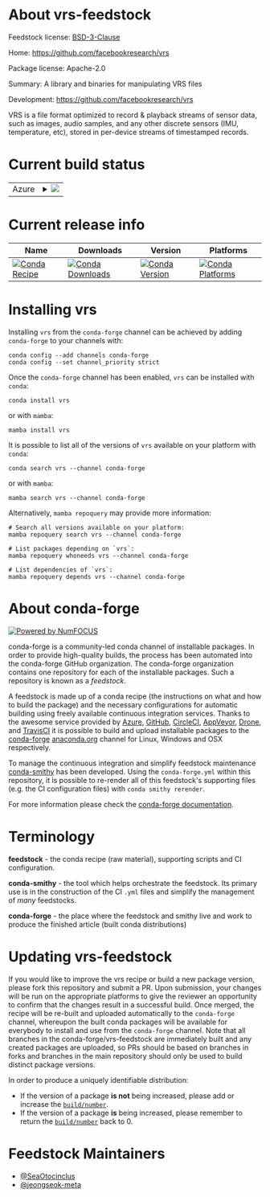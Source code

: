 About vrs-feedstock
===================

Feedstock license: [BSD-3-Clause](https://github.com/conda-forge/vrs-feedstock/blob/main/LICENSE.txt)

Home: https://github.com/facebookresearch/vrs

Package license: Apache-2.0

Summary: A library and binaries for manipulating VRS files

Development: https://github.com/facebookresearch/vrs

VRS is a file format optimized to record & playback streams of sensor data, such as images, audio samples, and any other discrete sensors (IMU, temperature, etc), stored in per-device streams of timestamped records.


Current build status
====================


<table>
    
  <tr>
    <td>Azure</td>
    <td>
      <details>
        <summary>
          <a href="https://dev.azure.com/conda-forge/feedstock-builds/_build/latest?definitionId=23426&branchName=main">
            <img src="https://dev.azure.com/conda-forge/feedstock-builds/_apis/build/status/vrs-feedstock?branchName=main">
          </a>
        </summary>
        <table>
          <thead><tr><th>Variant</th><th>Status</th></tr></thead>
          <tbody><tr>
              <td>linux_64</td>
              <td>
                <a href="https://dev.azure.com/conda-forge/feedstock-builds/_build/latest?definitionId=23426&branchName=main">
                  <img src="https://dev.azure.com/conda-forge/feedstock-builds/_apis/build/status/vrs-feedstock?branchName=main&jobName=linux&configuration=linux%20linux_64_" alt="variant">
                </a>
              </td>
            </tr><tr>
              <td>osx_64</td>
              <td>
                <a href="https://dev.azure.com/conda-forge/feedstock-builds/_build/latest?definitionId=23426&branchName=main">
                  <img src="https://dev.azure.com/conda-forge/feedstock-builds/_apis/build/status/vrs-feedstock?branchName=main&jobName=osx&configuration=osx%20osx_64_" alt="variant">
                </a>
              </td>
            </tr><tr>
              <td>osx_arm64</td>
              <td>
                <a href="https://dev.azure.com/conda-forge/feedstock-builds/_build/latest?definitionId=23426&branchName=main">
                  <img src="https://dev.azure.com/conda-forge/feedstock-builds/_apis/build/status/vrs-feedstock?branchName=main&jobName=osx&configuration=osx%20osx_arm64_" alt="variant">
                </a>
              </td>
            </tr><tr>
              <td>win_64</td>
              <td>
                <a href="https://dev.azure.com/conda-forge/feedstock-builds/_build/latest?definitionId=23426&branchName=main">
                  <img src="https://dev.azure.com/conda-forge/feedstock-builds/_apis/build/status/vrs-feedstock?branchName=main&jobName=win&configuration=win%20win_64_" alt="variant">
                </a>
              </td>
            </tr>
          </tbody>
        </table>
      </details>
    </td>
  </tr>
</table>

Current release info
====================

| Name | Downloads | Version | Platforms |
| --- | --- | --- | --- |
| [![Conda Recipe](https://img.shields.io/badge/recipe-vrs-green.svg)](https://anaconda.org/conda-forge/vrs) | [![Conda Downloads](https://img.shields.io/conda/dn/conda-forge/vrs.svg)](https://anaconda.org/conda-forge/vrs) | [![Conda Version](https://img.shields.io/conda/vn/conda-forge/vrs.svg)](https://anaconda.org/conda-forge/vrs) | [![Conda Platforms](https://img.shields.io/conda/pn/conda-forge/vrs.svg)](https://anaconda.org/conda-forge/vrs) |

Installing vrs
==============

Installing `vrs` from the `conda-forge` channel can be achieved by adding `conda-forge` to your channels with:

```
conda config --add channels conda-forge
conda config --set channel_priority strict
```

Once the `conda-forge` channel has been enabled, `vrs` can be installed with `conda`:

```
conda install vrs
```

or with `mamba`:

```
mamba install vrs
```

It is possible to list all of the versions of `vrs` available on your platform with `conda`:

```
conda search vrs --channel conda-forge
```

or with `mamba`:

```
mamba search vrs --channel conda-forge
```

Alternatively, `mamba repoquery` may provide more information:

```
# Search all versions available on your platform:
mamba repoquery search vrs --channel conda-forge

# List packages depending on `vrs`:
mamba repoquery whoneeds vrs --channel conda-forge

# List dependencies of `vrs`:
mamba repoquery depends vrs --channel conda-forge
```


About conda-forge
=================

[![Powered by
NumFOCUS](https://img.shields.io/badge/powered%20by-NumFOCUS-orange.svg?style=flat&colorA=E1523D&colorB=007D8A)](https://numfocus.org)

conda-forge is a community-led conda channel of installable packages.
In order to provide high-quality builds, the process has been automated into the
conda-forge GitHub organization. The conda-forge organization contains one repository
for each of the installable packages. Such a repository is known as a *feedstock*.

A feedstock is made up of a conda recipe (the instructions on what and how to build
the package) and the necessary configurations for automatic building using freely
available continuous integration services. Thanks to the awesome service provided by
[Azure](https://azure.microsoft.com/en-us/services/devops/), [GitHub](https://github.com/),
[CircleCI](https://circleci.com/), [AppVeyor](https://www.appveyor.com/),
[Drone](https://cloud.drone.io/welcome), and [TravisCI](https://travis-ci.com/)
it is possible to build and upload installable packages to the
[conda-forge](https://anaconda.org/conda-forge) [anaconda.org](https://anaconda.org/)
channel for Linux, Windows and OSX respectively.

To manage the continuous integration and simplify feedstock maintenance
[conda-smithy](https://github.com/conda-forge/conda-smithy) has been developed.
Using the ``conda-forge.yml`` within this repository, it is possible to re-render all of
this feedstock's supporting files (e.g. the CI configuration files) with ``conda smithy rerender``.

For more information please check the [conda-forge documentation](https://conda-forge.org/docs/).

Terminology
===========

**feedstock** - the conda recipe (raw material), supporting scripts and CI configuration.

**conda-smithy** - the tool which helps orchestrate the feedstock.
                   Its primary use is in the construction of the CI ``.yml`` files
                   and simplify the management of *many* feedstocks.

**conda-forge** - the place where the feedstock and smithy live and work to
                  produce the finished article (built conda distributions)


Updating vrs-feedstock
======================

If you would like to improve the vrs recipe or build a new
package version, please fork this repository and submit a PR. Upon submission,
your changes will be run on the appropriate platforms to give the reviewer an
opportunity to confirm that the changes result in a successful build. Once
merged, the recipe will be re-built and uploaded automatically to the
`conda-forge` channel, whereupon the built conda packages will be available for
everybody to install and use from the `conda-forge` channel.
Note that all branches in the conda-forge/vrs-feedstock are
immediately built and any created packages are uploaded, so PRs should be based
on branches in forks and branches in the main repository should only be used to
build distinct package versions.

In order to produce a uniquely identifiable distribution:
 * If the version of a package **is not** being increased, please add or increase
   the [``build/number``](https://docs.conda.io/projects/conda-build/en/latest/resources/define-metadata.html#build-number-and-string).
 * If the version of a package **is** being increased, please remember to return
   the [``build/number``](https://docs.conda.io/projects/conda-build/en/latest/resources/define-metadata.html#build-number-and-string)
   back to 0.

Feedstock Maintainers
=====================

* [@SeaOtocinclus](https://github.com/SeaOtocinclus/)
* [@jeongseok-meta](https://github.com/jeongseok-meta/)

